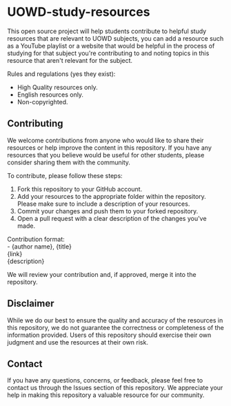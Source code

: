 # UOWD-study-resources

This open source project will help students contribute to helpful study resources that are relevant to UOWD subjects, you can add a resource such as a YouTube playlist or a website that would be helpful in the process of studying for that subject you're contributing to and noting topics in this resource that aren't relevant for the subject.

Rules and regulations (yes they exist):

- High Quality resources only.
- English resources only.
- Non-copyrighted.

## Contributing

We welcome contributions from anyone who would like to share their resources or help improve the content in this repository. If you have any resources that you believe would be useful for other students, please consider sharing them with the community.

To contribute, please follow these steps:

1. Fork this repository to your GitHub account.
2. Add your resources to the appropriate folder within the repository. Please make sure to include a description of your resources.
3. Commit your changes and push them to your forked repository.
4. Open a pull request with a clear description of the changes you've made.

Contribution format: </br>
\- {author name}, {title} </br>
{link} </br>
{description} </br>

We will review your contribution and, if approved, merge it into the repository.

## Disclaimer

While we do our best to ensure the quality and accuracy of the resources in this repository, we do not guarantee the correctness or completeness of the information provided. Users of this repository should exercise their own judgment and use the resources at their own risk.

## Contact

If you have any questions, concerns, or feedback, please feel free to contact us through the Issues section of this repository. We appreciate your help in making this repository a valuable resource for our community.
